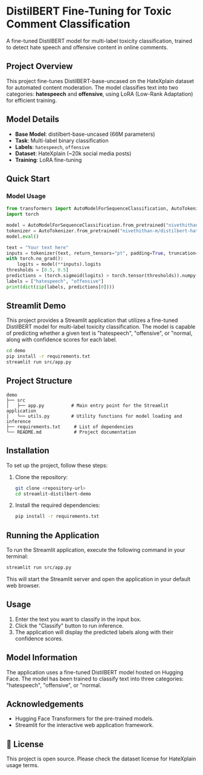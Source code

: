 # DistilBERT Fine-Tuning for Toxic Comment Classification

A fine-tuned DistilBERT model for multi-label toxicity classification, trained to detect hate speech and offensive content in online comments.

## Project Overview

This project fine-tunes DistilBERT-base-uncased on the HateXplain dataset for automated content moderation. The model classifies text into two categories: **hatespeech** and **offensive**, using LoRA (Low-Rank Adaptation) for efficient training.

## Model Details

- **Base Model**: distilbert-base-uncased (66M parameters)
- **Task**: Multi-label binary classification
- **Labels**: `hatespeech`, `offensive`
- **Dataset**: HateXplain (~20k social media posts)
- **Training**: LoRA fine-tuning

## Quick Start

### Model Usage
```python
from transformers import AutoModelForSequenceClassification, AutoTokenizer
import torch

model = AutoModelForSequenceClassification.from_pretrained("nivethithan-m/distilbert-hatexplain")
tokenizer = AutoTokenizer.from_pretrained("nivethithan-m/distilbert-hatexplain")
model.eval()

text = "Your text here"
inputs = tokenizer(text, return_tensors="pt", padding=True, truncation=True, max_length=512)
with torch.no_grad():
    logits = model(**inputs).logits
thresholds = [0.5, 0.5]
predictions = (torch.sigmoid(logits) > torch.tensor(thresholds)).numpy()
labels = ["hatespeech", "offensive"]
print(dict(zip(labels, predictions[0])))
```

## Streamlit Demo

This project provides a Streamlit application that utilizes a fine-tuned DistilBERT model for multi-label toxicity classification. The model is capable of predicting whether a given text is "hatespeech", "offensive", or "normal, along with confidence scores for each label.

```bash
cd demo
pip install -r requirements.txt
streamlit run src/app.py
```

## Project Structure

```
demo
├── src
│   ├── app.py          # Main entry point for the Streamlit application
│   └── utils.py        # Utility functions for model loading and inference
├── requirements.txt     # List of dependencies
└── README.md            # Project documentation
```

## Installation

To set up the project, follow these steps:

1. Clone the repository:

   ```bash
   git clone <repository-url>
   cd streamlit-distilbert-demo
   ```

2. Install the required dependencies:

   ```bash
   pip install -r requirements.txt
   ```

## Running the Application

To run the Streamlit application, execute the following command in your terminal:

```bash
streamlit run src/app.py
```

This will start the Streamlit server and open the application in your default web browser.

## Usage

1. Enter the text you want to classify in the input box.
2. Click the "Classify" button to run inference.
3. The application will display the predicted labels along with their confidence scores.

## Model Information

The application uses a fine-tuned DistilBERT model hosted on Hugging Face. The model has been trained to classify text into three categories: "hatespeech", "offensive", or "normal.

## Acknowledgements

- Hugging Face Transformers for the pre-trained models.
- Streamlit for the interactive web application framework.


## 📜 License

This project is open source. Please check the dataset license for HateXplain usage terms.
